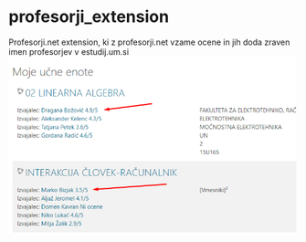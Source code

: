 # profesorji_extension
Profesorji.net extension, ki z profesorji.net vzame ocene in jih doda zraven imen profesorjev v estudij.um.si
![alt text](https://raw.githubusercontent.com/aljazfarkas/profesorji_extension/master/preview.png)
